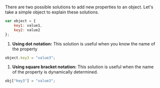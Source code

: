 
  There are two possible solutions to add new properties to an object. Let's take a simple object to explain these solutions.

  ```javascript
  var object = {
      key1: value1,
      key2: value2
  };
  ```

  1. **Using dot notation:** This solution is useful when you know the name of the property

  ```javascript
  object.key3 = "value3";
  ```

  1. **Using square bracket notation:** This solution is useful when the name of the property is dynamically determined.

  ```javascript
  obj["key3"] = "value3";
  ```
